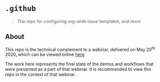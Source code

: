 # `.github`
> The repo for configuring org-wide issue templates, and more

## About

This repo is the technical complement to a webinar, delivered on May 20<sup>th</sup> 2020, which can be viewed online [here](https://www.brighttalk.com/webcast/18268/406190/unlocking-the-cloud-operating-model-with-github-actions).

The work here represents the final state of the demos and workflows that were presented as a part of that webinar. It is recommended to view this repo in the context of that webinar.
